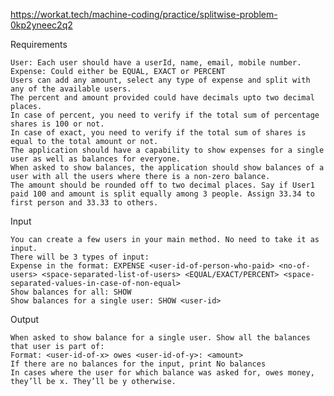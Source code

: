https://workat.tech/machine-coding/practice/splitwise-problem-0kp2yneec2q2

Requirements
    
    User: Each user should have a userId, name, email, mobile number.
    Expense: Could either be EQUAL, EXACT or PERCENT
    Users can add any amount, select any type of expense and split with any of the available users.
    The percent and amount provided could have decimals upto two decimal places.
    In case of percent, you need to verify if the total sum of percentage shares is 100 or not.
    In case of exact, you need to verify if the total sum of shares is equal to the total amount or not.
    The application should have a capability to show expenses for a single user as well as balances for everyone.
    When asked to show balances, the application should show balances of a user with all the users where there is a non-zero balance.
    The amount should be rounded off to two decimal places. Say if User1 paid 100 and amount is split equally among 3 people. Assign 33.34 to first person and 33.33 to others.

Input

    You can create a few users in your main method. No need to take it as input.
    There will be 3 types of input:
    Expense in the format: EXPENSE <user-id-of-person-who-paid> <no-of-users> <space-separated-list-of-users> <EQUAL/EXACT/PERCENT> <space-separated-values-in-case-of-non-equal>
    Show balances for all: SHOW
    Show balances for a single user: SHOW <user-id>

Output

    When asked to show balance for a single user. Show all the balances that user is part of:
    Format: <user-id-of-x> owes <user-id-of-y>: <amount>
    If there are no balances for the input, print No balances
    In cases where the user for which balance was asked for, owes money, they’ll be x. They’ll be y otherwise.